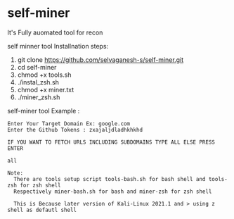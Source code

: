 # self-miner
It's Fully auomated tool for recon

self minner tool Installnation steps:
  
  1) git clone https://github.com/selvaganesh-s/self-miner.git
  2) cd self-miner
  3) chmod +x tools.sh
  4) ./instal_zsh.sh
  5) chmod +x miner.txt
  6) ./miner_zsh.sh
  
  self-miner tool Example :
    
    Enter Your Target Domain Ex: google.com 
    Enter the Github Tokens : zxajaljdladhkhkhd
    
    IF YOU WANT TO FETCH URLS INCLUDING SUBDOMAINS TYPE ALL ELSE PRESS ENTER  
    
    all
    
    Note:
      There are tools setup script tools-bash.sh for bash shell and tools-zsh for zsh shell
      Respectively miner-bash.sh for bash and miner-zsh for zsh shell
      
      This is Because later version of Kali-Linux 2021.1 and > using z shell as defautl shell
